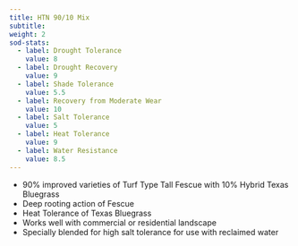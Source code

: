 ```yaml
---
title: HTN 90/10 Mix
subtitle:
weight: 2
sod-stats:
  - label: Drought Tolerance
    value: 8
  - label: Drought Recovery
    value: 9
  - label: Shade Tolerance
    value: 5.5
  - label: Recovery from Moderate Wear
    value: 10
  - label: Salt Tolerance
    value: 5
  - label: Heat Tolerance
    value: 9
  - label: Water Resistance
    value: 8.5
---
```



* 90% improved varieties of Turf Type Tall Fescue with 10% Hybrid Texas Bluegrass
* Deep rooting action of Fescue
* Heat Tolerance of Texas Bluegrass
* Works well with commercial or residential landscape
* Specially blended for high salt tolerance for use with reclaimed water